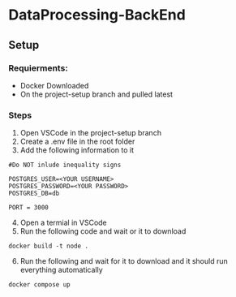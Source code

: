# DataProcessing-BackEnd

## Setup

### Requierments:

 - Docker Downloaded
 - On the project-setup branch and pulled latest
 
### Steps

1. Open VSCode in the project-setup branch
2. Create a .env file in the root folder
3. Add the following information to it 

```
#Do NOT inlude inequality signs

POSTGRES_USER=<YOUR USERNAME>
POSTGRES_PASSWORD=<YOUR PASSWORD>
POSTGRES_DB=db

PORT = 3000
``` 
4. Open a termial in VSCode
5. Run the following code and wait or it to download

```
docker build -t node .
```
6. Run the following and wait for it to download and it should run everything automatically
```
docker compose up
```